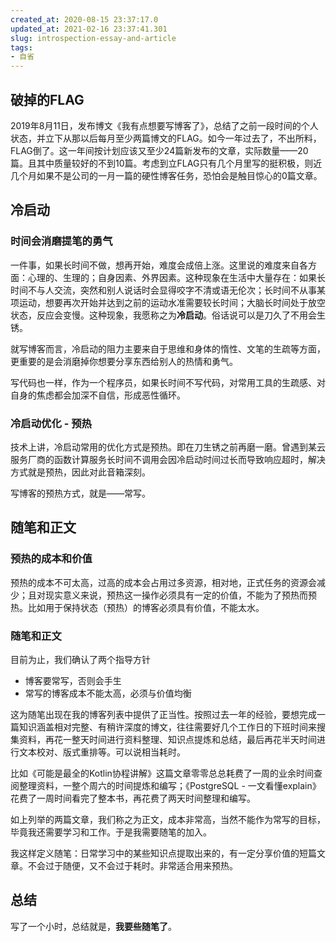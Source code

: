 ```yaml
---
created_at: 2020-08-15 23:37:17.0
updated_at: 2021-02-16 23:37:41.301
slug: introspection-essay-and-article
tags: 
- 自省
---
```


## 破掉的FLAG

2019年8月11日，发布博文《我有点想要写博客了》，总结了之前一段时间的个人状态，并立下从那以后每月至少两篇博文的FLAG。如今一年过去了，不出所料，FLAG倒了。这一年间按计划应该又至少24篇新发布的文章，实际数量——20篇。且其中质量较好的不到10篇。考虑到立FLAG只有几个月里写的挺积极，则近几个月如果不是公司的一月一篇的硬性博客任务，恐怕会是触目惊心的0篇文章。

<!-- more -->

## 冷启动

### 时间会消磨提笔的勇气

一件事，如果长时间不做，想再开始，难度会成倍上涨。这里说的难度来自各方面：心理的、生理的；自身因素、外界因素。这种现象在生活中大量存在：如果长时间不与人交流，突然和别人说话时会显得咬字不清或语无伦次；长时间不从事某项运动，想要再次开始并达到之前的运动水准需要较长时间；大脑长时间处于放空状态，反应会变慢。这种现象，我愿称之为**冷启动**。俗话说可以是刀久了不用会生锈。

就写博客而言，冷启动的阻力主要来自于思维和身体的惰性、文笔的生疏等方面，更重要的是会消磨掉你想要分享东西给别人的热情和勇气。

写代码也一样，作为一个程序员，如果长时间不写代码，对常用工具的生疏感、对自身的焦虑都会加深不自信，形成恶性循环。

###  冷启动优化 - 预热

技术上讲，冷启动常用的优化方式是预热。即在刀生锈之前再磨一磨。曾遇到某云服务厂商的函数计算服务长时间不调用会因冷启动时间过长而导致响应超时，解决方式就是预热，因此对此音箱深刻。

写博客的预热方式，就是——常写。

## 随笔和正文
### 预热的成本和价值
预热的成本不可太高，过高的成本会占用过多资源，相对地，正式任务的资源会减少；且对现实意义来说，预热这一操作必须具有一定的价值，不能为了预热而预热。比如用于保持状态（预热）的博客必须具有价值，不能太水。

### 随笔和正文
目前为止，我们确认了两个指导方针
- 博客要常写，否则会手生
- 常写的博客成本不能太高，必须与价值均衡

这为随笔出现在我的博客列表中提供了正当性。按照过去一年的经验，要想完成一篇知识涵盖相对完整、有稍许深度的博文，往往需要好几个工作日的下班时间来搜集资料，再花一整天时间进行资料整理、知识点提炼和总结，最后再花半天时间进行文本校对、版式重排等。可以说相当耗时。

比如《可能是最全的Kotlin协程讲解》这篇文章零零总总耗费了一周的业余时间查阅整理资料，一整个周六的时间提炼和编写；《PostgreSQL - 一文看懂explain》花费了一周时间看完了整本书，再花费了两天时间整理和编写。

如上列举的两篇文章，我们称之为正文，成本非常高，当然不能作为常写的目标，毕竟我还需要学习和工作。于是我需要随笔的加入。

我这样定义随笔：日常学习中的某些知识点提取出来的，有一定分享价值的短篇文章。不会过于随便，又不会过于耗时。非常适合用来预热。

## 总结
写了一个小时，总结就是，**我要些随笔了**。
